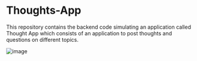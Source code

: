 # Thoughts-App
This repository contains the backend code simulating an application called Thought App which consists of an application to post thoughts and questions on different topics.

![image](https://user-images.githubusercontent.com/file:///C:/Users/Flavio%20Carrola/Pictures/screenshot.png)


